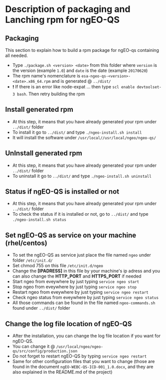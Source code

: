 # Description of packaging and Lanching rpm for ngEO-QS

## Packaging

This section to explain how to build a rpm package for ngEO-qs containing all needed.

 - Type `./package.sh <version> <date>` from this folder where `version` is the version (example `1.0`) and `date` is the date (example `20170620`)
 - The rpm name's nomenclature is `esa-ngeo-qs-<version>-<date>.x86_64.rpm` and is generated @ `../dist/`
 - :exclamation: If there is an error like node-expat ... then type `scl enable devtoolset-3 bash`. Then retry building the rpm

## Install generated rpm
 - At this step, it means that you have already generated your rpm under `../dist/` folder
 - To install it go to `../dist/` and type `./ngeo-install.sh install`
 - It will install the software under `/usr/local//usr/local/ngeo/ngeo-qs/`

 ## UnInstall generated rpm
 - At this step, it means that you have already generated your rpm under `../dist/` folder
 - To uninstall it go to `../dist/` and type `./ngeo-install.sh uninstall`

## Status if ngEO-QS is installed or not
 - At this step, it means that you have already generated your rpm under `../dist/` folder
 - To check the status if it is installed or not, go to `../dist/` and type `./ngeo-install.sh status`

## Set ngEO-QS as service on your machine (rhel/centos)

 - To set the ngEO-QS as service just place the file named `ngeo` under folder `/etc/init.d/`
 - Set chmod 755 on this file `/etc/init.d/ngeo`
 - Change the **[IPADRESS]** in this file by your machine's ip adress and you can also change the **HTTP_PORT** and **HTTPS_PORT** if needed
 - Start ngeo from eveywhere by just typing `service ngeo start`
 - Stop ngeo from eveywhere by just typing `service ngeo stop`
 - Restart ngeo from eveywhere by just typing `service ngeo restart`
 - Check ngeo status from eveywhere by just typing `service ngeo status`
 - All those commands can be found in the file named `ngeo-commands.sh` found under `../dist/` folder

 ## Change the log file location of ngEO-QS

 - After the installation, you can change the log file location if you want for ngEO-QS.
 - You can change it @ `/usr/local/ngeo/ngeo-qs/src/config/production.json`
 - Do not forget to restart ngEO-QS by typing `service ngeo restart`
 - Same for other configuration files that you want to change (those are found in the document `ngEO-WEBC-QS-ICD-001_1.0.docx`, and they are also explained in the README.md of the project)

